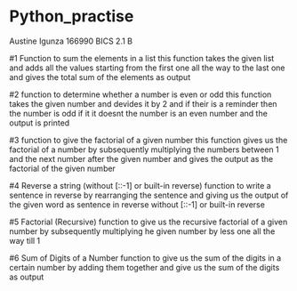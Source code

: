 # Python_practise
Austine Igunza 166990 BICS 2.1 B 

#1 Function to sum the elements in a list
this function takes the given list and adds all the values starting from the first one all the way to the last one and gives the total sum of the elements as output


#2 function to determine whether a number is even or odd
this function takes the given number and devides it by 2 and if their is a reminder then the number is odd if it it doesnt the number is an even number and the output is printed

#3 function to give the factorial of a given number
this function gives us the factorial of a number by subsequently multiplying the numbers between 1 and the next number after the given number and gives the output as the factorial of the given number


#4 Reverse a string (without [::-1] or built-in reverse)
function  to write a sentence in reverse by rearranging the sentence and giving us the output of the given word as sentence in reverse without [::-1] or built-in reverse

#5 Factorial (Recursive)
function  to give us the recursive factorial of a given number by subsequently multiplying he given number by less one all the way till 1

#6 Sum of Digits of a Number
function  to give us the sum of the digits in a certain number by adding them together and give us the sum of the digits as output
